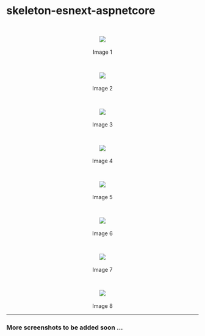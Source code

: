 # skeleton-esnext-aspnetcore

<br>
<p align=center>
  <img src="https://cloud.githubusercontent.com/assets/2712405/18010757/e503ce70-6b7f-11e6-82f8-d7125d0601c9.png"></img>
 <br><br>
Image 1
</p>

<br>
<p align=center>
  <img src="https://cloud.githubusercontent.com/assets/2712405/18010784/02aa9ba2-6b80-11e6-90b5-0c7de5eb8b07.png"></img>
 <br><br>
Image 2
</p>

<br>
<p align=center>
  <img src="https://cloud.githubusercontent.com/assets/2712405/18010814/22f5440c-6b80-11e6-9f6e-518806e47010.png"></img>
 <br><br>
Image 3
</p>

<br>
<p align=center>
  <img src="https://cloud.githubusercontent.com/assets/2712405/18010840/411dd016-6b80-11e6-8437-d1bb37a5d92a.png"></img>
 <br><br>
Image 4
</p>

<br>
<p align=center>
  <img src="https://cloud.githubusercontent.com/assets/2712405/18010871/66e778b0-6b80-11e6-86d5-67684d064183.png"></img>
 <br><br>
Image 5
</p>

<br>
<p align=center>
  <img src="https://cloud.githubusercontent.com/assets/2712405/18010908/a2b77f0c-6b80-11e6-842c-dfdd247d9a73.png"></img>
 <br><br>
Image 6
</p>

<br>
<p align=center>
  <img src="https://cloud.githubusercontent.com/assets/2712405/18010957/e7d2e66c-6b80-11e6-8020-a25aa5af99da.png"></img>
 <br><br>
Image 7
</p>

<br>
<p align=center>
  <img src="https://cloud.githubusercontent.com/assets/2712405/18011009/1c2e9e6a-6b81-11e6-944c-92381fd0d5c4.png"></img>
 <br><br>
Image 8
</p>

***

### More screenshots to be added soon ...




